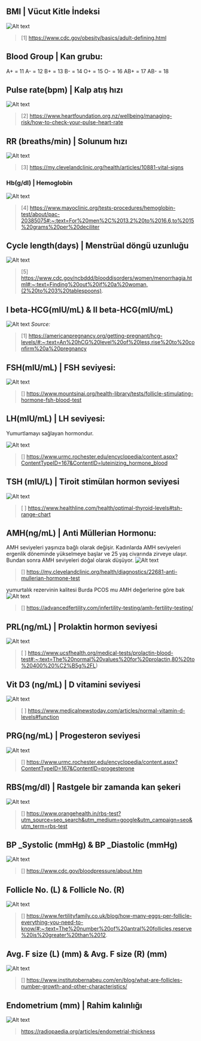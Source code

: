 ## BMI | Vücut Kitle İndeksi
![Alt text](images/BMI.png)

> [1] https://www.cdc.gov/obesity/basics/adult-defining.html

## Blood Group | Kan grubu: 
 A+ = 11 
 A- = 12 
 B+ = 13
 B- = 14
 O+ = 15
 O- = 16
 AB+ = 17
 AB- = 18    

## Pulse rate(bpm) | Kalp atış hızı 
![Alt text](images/pulserate.png)

> [2] https://www.heartfoundation.org.nz/wellbeing/managing-risk/how-to-check-your-pulse-heart-rate

## RR (breaths/min) | Solunum hızı  
![Alt text](images/rr.png)

> [3] https://my.clevelandclinic.org/health/articles/10881-vital-signs

### Hb(g/dl) | Hemoglobin
![Alt text](images/Hb.png)
> [4] https://www.mayoclinic.org/tests-procedures/hemoglobin-test/about/pac-20385075#:~:text=For%20men%2C%2013.2%20to%2016.6,to%2015%20grams%20per%20deciliter               
         
## Cycle length(days) | Menstrüal döngü uzunluğu       
![Alt text](images/cycle.png)       

> [5] https://www.cdc.gov/ncbddd/blooddisorders/women/menorrhagia.html#:~:text=Finding%20out%20if%20a%20woman,(2%20to%203%20tablespoons).
         
## I beta-HCG(mIU/mL) & II beta-HCG(mIU/mL)
![Alt text](images/HCG.png)
_Source:_
> [1] https://americanpregnancy.org/getting-pregnant/hcg-levels/#:~:text=An%20hCG%20level%20of%20less,rise%20to%20confirm%20a%20pregnancy

## FSH(mIU/mL) | FSH seviyesi:               
![Alt text](images/FSH.png)

> [] https://www.mountsinai.org/health-library/tests/follicle-stimulating-hormone-fsh-blood-test

## LH(mIU/mL) | LH seviyesi: 
Yumurtlamayı sağlayan hormondur.  

![Alt text](images/LH.png)

> [] https://www.urmc.rochester.edu/encyclopedia/content.aspx?ContentTypeID=167&ContentID=luteinizing_hormone_blood
       
## TSH (mIU/L) | Tiroit stimülan hormon  seviyesi          
![Alt text](images/TSH.png)

> [ ] https://www.healthline.com/health/optimal-thyroid-levels#tsh-range-chart

## AMH(ng/mL) | Anti Müllerian Hormonu:
AMH seviyeleri yaşınıza bağlı olarak değişir. Kadınlarda AMH seviyeleri ergenlik döneminde yükselmeye başlar ve 25 yaş civarında zirveye ulaşır. Bundan sonra AMH seviyeleri doğal olarak düşüyor.
![Alt text](images/AMH.png) 
> [] https://my.clevelandclinic.org/health/diagnostics/22681-anti-mullerian-hormone-test

yumurtalık rezervinin kalitesi 
Burda PCOS mu AMH değerlerine göre bak   
![Alt text](images/AMH2.png)
> [] https://advancedfertility.com/infertility-testing/amh-fertility-testing/

## PRL(ng/mL) | Prolaktin hormon seviyesi               
![Alt text](images/PRL.png)

> [ ] https://www.ucsfhealth.org/medical-tests/prolactin-blood-test#:~:text=The%20normal%20values%20for%20prolactin,80%20to%20400%20%C2%B5g%2FL)

## Vit D3 (ng/mL) | D vitamini seviyesi
![Alt text](images/D3.png)  
> [ ] https://www.medicalnewstoday.com/articles/normal-vitamin-d-levels#function        

## PRG(ng/mL) | Progesteron seviyesi              
![Alt text](images/PRG.png)

> [] https://www.urmc.rochester.edu/encyclopedia/content.aspx?ContentTypeID=167&ContentID=progesterone

## RBS(mg/dl) | Rastgele bir zamanda kan şekeri              
![Alt text](images/RBS.png)

> [] https://www.orangehealth.in/rbs-test?utm_source=seo_search&utm_medium=google&utm_campaign=seo&utm_term=rbs-test
      
## BP _Systolic (mmHg) & BP _Diastolic (mmHg)
![Alt text](images/SysDia.png)

> [] https://www.cdc.gov/bloodpressure/about.htm

## Follicle No. (L) & Follicle No. (R)   
![Alt text](images/FollicleNo.png)

> [] https://www.fertilityfamily.co.uk/blog/how-many-eggs-per-follicle-everything-you-need-to-know/#:~:text=The%20number%20of%20antral%20follicles,reserve%20is%20greater%20than%2012.

## Avg. F size (L) (mm) & Avg. F size (R) (mm)  
![Alt text](images/FollicleSize.png)

> [] https://www.institutobernabeu.com/en/blog/what-are-follicles-number-growth-and-other-characteristics/
 
## Endometrium (mm) | Rahim kalınlığı         
![Alt text](images/endometrium.png)

> https://radiopaedia.org/articles/endometrial-thickness